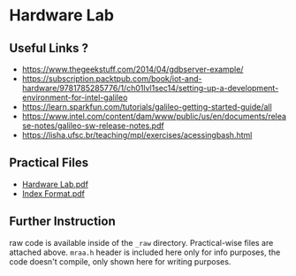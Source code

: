 # Hardware Lab

## Useful Links ?

- <https://www.thegeekstuff.com/2014/04/gdbserver-example/>
- <https://subscription.packtpub.com/book/iot-and-hardware/9781785285776/1/ch01lvl1sec14/setting-up-a-development-environment-for-intel-galileo>
- <https://learn.sparkfun.com/tutorials/galileo-getting-started-guide/all>
- <https://www.intel.com/content/dam/www/public/us/en/documents/release-notes/galileo-sw-release-notes.pdf>
- <https://lisha.ufsc.br/teaching/mpl/exercises/acessingbash.html>

## Practical Files

- [Hardware Lab.pdf](./Hardware%20Lab.pdf)
- [Index Format.pdf](./Index%20Format.pdf)

## Further Instruction

raw code is available inside of the `_raw` directory.
Practical-wise files are attached above.
`mraa.h` header is included here only for info purposes, the code doesn't compile, only shown here for writing purposes.
